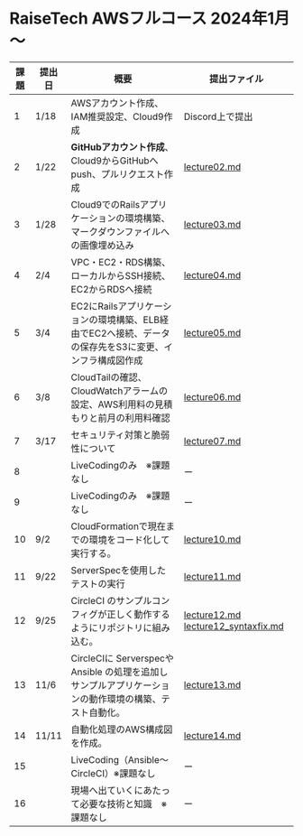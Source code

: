 # RaiseTech AWSフルコース 2024年1月～
|課題|提出日|概要|提出ファイル|
|----|------|-------------------------|--------------|
1 |1/18|AWSアカウント作成、IAM推奨設定、Cloud9作成|Discord上で提出|
2 |1/22|**GitHubアカウント作成**、Cloud9からGitHubへpush、プルリクエスト作成| [lecture02.md](https://github.com/taemimizukura/RaiseTech/blob/main/lecture02.md)  
3 |1/28|Cloud9でのRailsアプリケーションの環境構築、マークダウンファイルへの画像埋め込み| [lecture03.md](https://github.com/taemimizukura/RaiseTech/blob/main/lecture03.md)|
4 |2/4|VPC・EC2・RDS構築、ローカルからSSH接続、EC2からRDSへ接続| [lecture04.md](https://github.com/taemimizukura/RaiseTech/blob/main/lecture04.md)  
5 |3/4|EC2にRailsアプリケーションの環境構築、ELB経由でEC2へ接続、データの保存先をS3に変更、インフラ構成図作成|[lecture05.md](https://github.com/taemimizukura/RaiseTech/blob/main/lecture05.md)  
6 |3/8|CloudTailの確認、CloudWatchアラームの設定、AWS利用料の見積もりと前月の利用料確認|[lecture06.md](https://github.com/taemimizukura/RaiseTech/blob/main/lecture06.md)  
7 |3/17|セキュリティ対策と脆弱性について|[lecture07.md](https://github.com/taemimizukura/RaiseTech/blob/main/lecture07.md)  
8 ||LiveCodingのみ　※課題なし| ー
9 ||LiveCodingのみ　※課題なし| ー
10 |9/2|CloudFormationで現在までの環境をコード化して実行する。|[lecture10.md](https://github.com/taemimizukura/RaiseTech/blob/main/lectur10.md)  
11 |9/22|ServerSpecを使用したテストの実行|[lecture11.md](https://github.com/taemimizukura/RaiseTech/blob/main/lectur11.md)|  
12 |9/25|CircleCI のサンプルコンフィグが正しく動作するようにリポジトリに組み込む。|[lecture12.md](https://github.com/taemimizukura/RaiseTech/blob/main/lectur12.md) [lecture12_syntaxfix.md](https://github.com/taemimizukura/RaiseTech/blob/main/lecture12_syntaxfix.md)|  
13 |11/6|CircleCIに ServerspecやAnsible の処理を追加しサンプルアプリケーションの動作環境の構築、テスト自動化。|[lecture13.md](https://github.com/taemimizukura/RaiseTech/blob/main/lectur13.md)  
14 |11/11|自動化処理のAWS構成図を作成。|[lecture14.md](https://github.com/taemimizukura/RaiseTech/blob/main/lectur14.md)  
15 ||LiveCoding（Ansible〜CircleCI）※課題なし| ー
16 ||現場へ出ていくにあたって必要な技術と知識　※課題なし| ー
